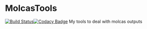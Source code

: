 # MolcasTools
[![Build Status](https://travis-ci.org/acuzzio/MolcasTools.svg?branch=master)](https://travis-ci.org/acuzzio/MolcasTools)[![Codacy Badge](https://api.codacy.com/project/badge/Grade/6c72675583f846c18ca6460aa301a405)](https://www.codacy.com/app/acuzzio/MolcasTools?utm_source=github.com&amp;utm_medium=referral&amp;utm_content=acuzzio/MolcasTools&amp;utm_campaign=Badge_Grade)
My tools to deal with molcas outputs
